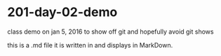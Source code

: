 # 201-day-02-demo
class demo on jan 5, 2016 to show off git and hopefully avoid git shows

this is a .md file it is written in and displays in MarkDown.
